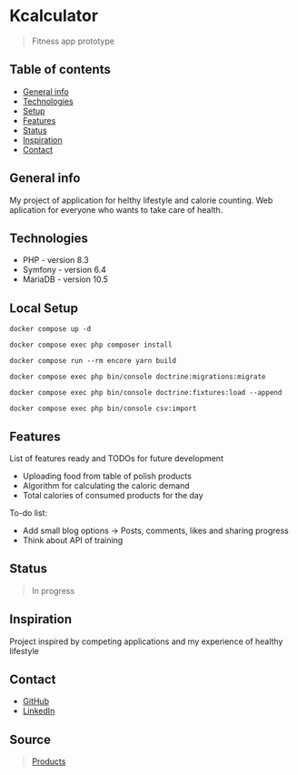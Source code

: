 # Kcalculator
> Fitness app prototype

## Table of contents
* [General info](#general-info)
* [Technologies](#technologies)
* [Setup](#setup)
* [Features](#features)
* [Status](#status)
* [Inspiration](#inspiration)
* [Contact](#contact)

## General info
My project of application for helthy lifestyle and calorie counting. Web aplication for everyone who wants to take care of health.

## Technologies
* PHP - version 8.3
* Symfony - version 6.4
* MariaDB - version 10.5

## Local Setup
```
docker compose up -d
```
```
docker compose exec php composer install
```
```
docker compose run --rm encore yarn build
```
```
docker compose exec php bin/console doctrine:migrations:migrate
```
```
docker compose exec php bin/console doctrine:fixtures:load --append
```
```
docker compose exec php bin/console csv:import
```

## Features
List of features ready and TODOs for future development
* Uploading food from table of polish products 
* Algorithm for calculating the caloric demand
* Total calories of consumed products for the day

To-do list:
* Add small blog options -> Posts, comments, likes and sharing progress
* Think about API of training

## Status
> In progress

## Inspiration
Project inspired by competing applications and my experience of healthy lifestyle

## Contact
* [GitHub](https://github.com/JakubSzczerba)
* [LinkedIn](https://www.linkedin.com/in/jakub-szczerba-3492751b4/)

## Source
 > [Products](https://github.com/MK-PL/Tabele-kaloryczne-i-zawartosci-bialka-tluszczu-weglowodanow-w-produktach-spozywczych)
